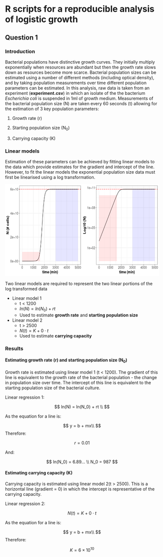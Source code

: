 # R scripts for a reproducible analysis of logistic growth

## Question 1

### Introduction

Bacterial populations have distinctive growth curves. They initially multiply exponentially when resources are abundant but then the growth rate slows down as resources become more scarce. Bacterial population sizes can be estimated using a number of different methods (including optical density), and by taking population measurements over time different population parameters can be estimated. In this analysis, raw data is taken from an experiment (**experiment.csv**) in which an isolate of the the bacterium *Escherichia coli* is suspended in 1ml of growth medium. Measurements of the bacterial population size (N) are taken every 60 seconds (t) allowing for the estimation of 3 key population parameters:

1.  Growth rate (r)

2.  Starting population size (N<sub>0</sub>)

3.  Carrying capacity (K)

### Linear models

Estimation of these parameters can be achieved by fitting linear models to the data which provide estimates for the gradient and intercept of the line. However, to fit the linear models the exponential population size data must first be linearised using a log transformation.

<p align="center">

<img src="https://github.com/dusty-saxophone/logistic_growth/blob/main/logistic_growth(2).png" width="650" height="300"/>

</p>

Two linear models are required to represent the two linear portions of the log transformed data

-   Linear model 1
    -   t \< 1200
    -   $ln(N) = ln(N_0) + rt$
    -   Used to estimate **growth rate** and **starting population size**
-   Linear model 2
    -   t \> 2500
    -   $N(t) = K + 0\cdot t$
    -   Used to estimate **carrying capacity**

### Results

#### Estimating growth rate (r) and starting population size (N<sub>0</sub>)

Growth rate is estimated using linear model 1 (t \< 1200). The gradient of this line is equivalent to the growth rate of the bacterial population - the change in population size over time. The intercept of this line is equivalent to the starting population size of the bacterial culture.

Linear regression 1:

$$
ln(N) = ln(N_0) + rt \\
$$

As the equation for a line is:

$$
y = b + mx\\
$$Therefore:

$$
r = 0.01
$$

And:

$$
ln(N_0) = 6.89... \\
N_0 = 987
$$

#### Estimating carrying capacity (K)

Carrying capacity is estimated using linear model 2(t \> 2500). This is a horizontal line (gradient = 0) in which the intercept is representative of the carrying capacity.

Linear regression 2:

$$
N(t) = K + 0\cdot t
$$

As the equation for a line is:

$$
y = b + mx\\
$$Therefore:

$$
K = 6 \times 10^{10}
$$
